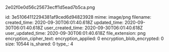 2e02f0e0d56c25673ecff1d5ead7b5ca.png

id: 3e51064112294381af9ced6d94823928
mime: image/png
filename: 
created_time: 2020-09-30T06:01:40.618Z
updated_time: 2020-09-30T06:01:40.618Z
user_created_time: 2020-09-30T06:01:40.618Z
user_updated_time: 2020-09-30T06:01:40.618Z
file_extension: png
encryption_cipher_text: 
encryption_applied: 0
encryption_blob_encrypted: 0
size: 10544
is_shared: 0
type_: 4